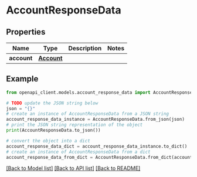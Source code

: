 # AccountResponseData


## Properties

Name | Type | Description | Notes
------------ | ------------- | ------------- | -------------
**account** | [**Account**](Account.md) |  | 

## Example

```python
from openapi_client.models.account_response_data import AccountResponseData

# TODO update the JSON string below
json = "{}"
# create an instance of AccountResponseData from a JSON string
account_response_data_instance = AccountResponseData.from_json(json)
# print the JSON string representation of the object
print(AccountResponseData.to_json())

# convert the object into a dict
account_response_data_dict = account_response_data_instance.to_dict()
# create an instance of AccountResponseData from a dict
account_response_data_from_dict = AccountResponseData.from_dict(account_response_data_dict)
```
[[Back to Model list]](../README.md#documentation-for-models) [[Back to API list]](../README.md#documentation-for-api-endpoints) [[Back to README]](../README.md)


